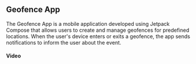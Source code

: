 ## Geofence App

The Geofence App is a mobile application developed using Jetpack Compose that allows users to create and manage geofences for predefined locations. When the user's device enters or exits a geofence, the app sends notifications to inform the user about the event. 

#### Video

